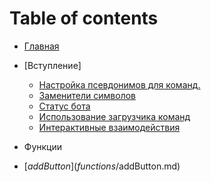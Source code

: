 # Table of contents

* [Главная](README.md)
* [Вступление]

  * [Настройка псевдонимов для команд.](introduction/aliases.md)
  * [Заменители символов](introduction/character-escaping.md)
  * [Статус бота](introduction/client-status.md)
  * [Использование загрузчика команд](introduction/command-handler.md)
  * [Интерактивные взаимодействия](introduction/interaction-commands.md)
* Функции

 * [$addButton](functions/$addButton.md)
